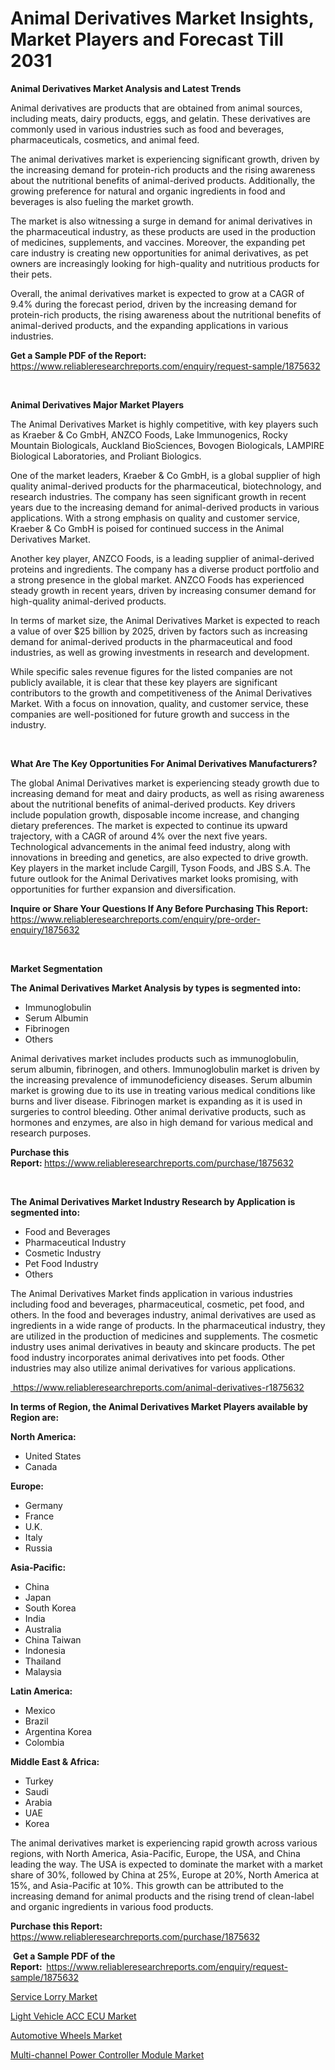 <p><h1>Animal Derivatives Market Insights, Market Players and Forecast Till 2031</h1></p><p><strong>Animal Derivatives Market Analysis and Latest Trends</strong></p>
<p><p>Animal derivatives are products that are obtained from animal sources, including meats, dairy products, eggs, and gelatin. These derivatives are commonly used in various industries such as food and beverages, pharmaceuticals, cosmetics, and animal feed.</p><p>The animal derivatives market is experiencing significant growth, driven by the increasing demand for protein-rich products and the rising awareness about the nutritional benefits of animal-derived products. Additionally, the growing preference for natural and organic ingredients in food and beverages is also fueling the market growth.</p><p>The market is also witnessing a surge in demand for animal derivatives in the pharmaceutical industry, as these products are used in the production of medicines, supplements, and vaccines. Moreover, the expanding pet care industry is creating new opportunities for animal derivatives, as pet owners are increasingly looking for high-quality and nutritious products for their pets.</p><p>Overall, the animal derivatives market is expected to grow at a CAGR of 9.4% during the forecast period, driven by the increasing demand for protein-rich products, the rising awareness about the nutritional benefits of animal-derived products, and the expanding applications in various industries.</p></p>
<p><strong>Get a Sample PDF of the Report:&nbsp;</strong> <a href="https://www.reliableresearchreports.com/enquiry/request-sample/1875632">https://www.reliableresearchreports.com/enquiry/request-sample/1875632</a></p>
<p>&nbsp;</p>
<p><strong>Animal Derivatives Major Market Players</strong></p>
<p><p>The Animal Derivatives Market is highly competitive, with key players such as Kraeber & Co GmbH, ANZCO Foods, Lake Immunogenics, Rocky Mountain Biologicals, Auckland BioSciences, Bovogen Biologicals, LAMPIRE Biological Laboratories, and Proliant Biologics. </p><p>One of the market leaders, Kraeber & Co GmbH, is a global supplier of high quality animal-derived products for the pharmaceutical, biotechnology, and research industries. The company has seen significant growth in recent years due to the increasing demand for animal-derived products in various applications. With a strong emphasis on quality and customer service, Kraeber & Co GmbH is poised for continued success in the Animal Derivatives Market.</p><p>Another key player, ANZCO Foods, is a leading supplier of animal-derived proteins and ingredients. The company has a diverse product portfolio and a strong presence in the global market. ANZCO Foods has experienced steady growth in recent years, driven by increasing consumer demand for high-quality animal-derived products.</p><p>In terms of market size, the Animal Derivatives Market is expected to reach a value of over $25 billion by 2025, driven by factors such as increasing demand for animal-derived products in the pharmaceutical and food industries, as well as growing investments in research and development.</p><p>While specific sales revenue figures for the listed companies are not publicly available, it is clear that these key players are significant contributors to the growth and competitiveness of the Animal Derivatives Market. With a focus on innovation, quality, and customer service, these companies are well-positioned for future growth and success in the industry.</p></p>
<p>&nbsp;</p>
<p><strong>What Are The Key Opportunities For Animal Derivatives Manufacturers?</strong></p>
<p><p>The global Animal Derivatives market is experiencing steady growth due to increasing demand for meat and dairy products, as well as rising awareness about the nutritional benefits of animal-derived products. Key drivers include population growth, disposable income increase, and changing dietary preferences. The market is expected to continue its upward trajectory, with a CAGR of around 4% over the next five years. Technological advancements in the animal feed industry, along with innovations in breeding and genetics, are also expected to drive growth. Key players in the market include Cargill, Tyson Foods, and JBS S.A. The future outlook for the Animal Derivatives market looks promising, with opportunities for further expansion and diversification.</p></p>
<p><strong>Inquire or Share Your Questions If Any Before Purchasing This Report:</strong> <a href="https://www.reliableresearchreports.com/enquiry/pre-order-enquiry/1875632">https://www.reliableresearchreports.com/enquiry/pre-order-enquiry/1875632</a></p>
<p>&nbsp;</p>
<p><strong>Market Segmentation</strong></p>
<p><strong>The Animal Derivatives Market Analysis by types is segmented into:</strong></p>
<p><ul><li>Immunoglobulin</li><li>Serum Albumin</li><li>Fibrinogen</li><li>Others</li></ul></p>
<p><p>Animal derivatives market includes products such as immunoglobulin, serum albumin, fibrinogen, and others. Immunoglobulin market is driven by the increasing prevalence of immunodeficiency diseases. Serum albumin market is growing due to its use in treating various medical conditions like burns and liver disease. Fibrinogen market is expanding as it is used in surgeries to control bleeding. Other animal derivative products, such as hormones and enzymes, are also in high demand for various medical and research purposes.</p></p>
<p><strong>Purchase this Report:&nbsp;</strong><a href="https://www.reliableresearchreports.com/purchase/1875632">https://www.reliableresearchreports.com/purchase/1875632</a></p>
<p>&nbsp;</p>
<p><strong>The Animal Derivatives Market Industry Research by Application is segmented into:</strong></p>
<p><ul><li>Food and Beverages</li><li>Pharmaceutical Industry</li><li>Cosmetic Industry</li><li>Pet Food Industry</li><li>Others</li></ul></p>
<p><p>The Animal Derivatives Market finds application in various industries including food and beverages, pharmaceutical, cosmetic, pet food, and others. In the food and beverages industry, animal derivatives are used as ingredients in a wide range of products. In the pharmaceutical industry, they are utilized in the production of medicines and supplements. The cosmetic industry uses animal derivatives in beauty and skincare products. The pet food industry incorporates animal derivatives into pet foods. Other industries may also utilize animal derivatives for various applications.</p></p>
<p><a href="https://www.reliableresearchreports.com/animal-derivatives-r1875632">&nbsp;https://www.reliableresearchreports.com/animal-derivatives-r1875632</a></p>
<p><strong>In terms of Region, the Animal Derivatives Market Players available by Region are:</strong></p>
<p>
    <p> <strong> North America: </strong>
        <ul>
            <li>United States</li>
            <li>Canada</li>
        </ul>
        </p> 
    <p> <strong> Europe: </strong>
        <ul>
            <li>Germany</li>
            <li>France</li>
            <li>U.K.</li>
            <li>Italy</li>
            <li>Russia</li>
        </ul>
        </p> 
    <p> <strong> Asia-Pacific: </strong>
        <ul>
            <li>China</li>
            <li>Japan</li>
            <li>South Korea</li>
            <li>India</li>
            <li>Australia</li>
            <li>China Taiwan</li>
            <li>Indonesia</li>
            <li>Thailand</li>
            <li>Malaysia</li>
        </ul>
        </p> 
    <p> <strong> Latin America: </strong>
        <ul>
            <li>Mexico</li>
            <li>Brazil</li>
            <li>Argentina Korea</li>
            <li>Colombia</li>
        </ul>
        </p> 
    <p> <strong> Middle East & Africa: </strong>
        <ul>
            <li>Turkey</li>
            <li>Saudi</li>
            <li>Arabia</li>
            <li>UAE</li>
            <li>Korea</li>
        </ul>
    </p>
    </p>
<p><p>The animal derivatives market is experiencing rapid growth across various regions, with North America, Asia-Pacific, Europe, the USA, and China leading the way. The USA is expected to dominate the market with a market share of 30%, followed by China at 25%, Europe at 20%, North America at 15%, and Asia-Pacific at 10%. This growth can be attributed to the increasing demand for animal products and the rising trend of clean-label and organic ingredients in various food products.</p></p>
<p><strong>Purchase this Report: </strong><a href="https://www.reliableresearchreports.com/purchase/1875632">https://www.reliableresearchreports.com/purchase/1875632</a></p>
<p>&nbsp;<strong>Get a Sample PDF of the Report:&nbsp;&nbsp;</strong><a href="https://www.reliableresearchreports.com/enquiry/request-sample/1875632">https://www.reliableresearchreports.com/enquiry/request-sample/1875632</a></p>
<p><strong></strong></p>
<p><p><a href="https://medium.com/@bryaneal908/service-lorry-market-analysis-report-global-insights-by-region-type-below-10000-kg-927f9f9bc97c">Service Lorry Market</a></p><p><a href="https://github.com/BryceTownsendr/Market-Research-Report-List-5/blob/main/light-vehicle-acc-ecu-market.md">Light Vehicle ACC ECU Market</a></p><p><a href="https://medium.com/@nyahmertz1962/global-automotive-wheels-market-by-product-type-by-application-by-region-and-companies-industry-3482a22e27f3">Automotive Wheels Market</a></p><p><a href="https://github.com/mahnoor2003/Market-Research-Report-List-5/blob/main/multi-channel-power-controller-module-market.md">Multi-channel Power Controller Module Market</a></p></p>